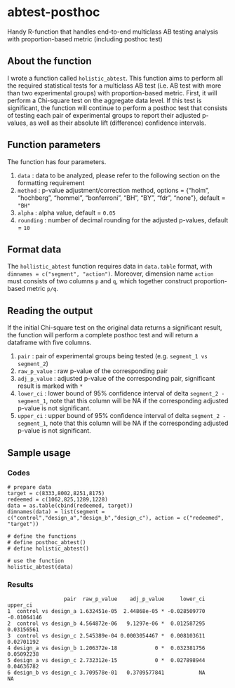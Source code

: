 # abtest-posthoc
Handy R-function that handles end-to-end multiclass AB testing analysis with proportion-based metric (including posthoc test)

## About the function
I wrote a function called ``holistic_abtest``. This function aims to perform all the required statistical tests for a multiclass AB test (i.e. AB test with more than two experimental groups) with proportion-based metric. First, it will perform a Chi-square test on the aggregate data level. If this test is significant, the function will continue to perform a posthoc test that consists of testing each pair of experimental groups to report their adjusted p-values, as well as their absolute lift (difference) confidence intervals.

## Function parameters
The function has four parameters.
1. ``data`` : data to be analyzed, please refer to the following section on the formatting requirement
2. ``method`` : p-value adjustment/correction method, options = {“holm”, “hochberg”, “hommel”, “bonferroni”, “BH”, “BY”, “fdr”, “none”}, default = ``"BH"``
3. ``alpha`` : alpha value, default = ``0.05``
4. ``rounding`` : number of decimal rounding for the adjusted p-values, default = ``10`` 

## Format data
The ``hollistic_abtest`` function requires data in ``data.table`` format, with ``dimnames = c("segment", "action")``. Moreover, dimension name ``action`` must consists of two columns ``p`` and ``q``, which together construct proportion-based metric ``p/q``. 

## Reading the output
If the initial Chi-square test on the original data returns a significant result, the function will perform a complete posthoc test and will return a dataframe with five columns.
1. ``pair`` : pair of experimental groups being tested (e.g. ``segment_1 vs segment_2``)
2. ``raw_p_value`` : raw p-value of the corresponding pair
3. ``adj_p_value`` : adjusted p-value of the corresponding pair, significant result is marked with ``*``
4. ``lower_ci`` : lower bound of 95% confidence interval of delta ``segment_2 - segment_1``, note that this column will be NA if the corresponding adjusted p-value is not significant.
5. ``upper_ci`` : upper bound of 95% confidence interval of delta ``segment_2 - segment_1``, note that this column will be NA if the corresponding adjusted p-value is not significant.

## Sample usage
### Codes
```
# prepare data
target = c(8333,8002,8251,8175)
redeemed = c(1062,825,1289,1228)
data = as.table(cbind(redeemed, target))
dimnames(data) = list(segment = c("control","design_a","design_b","design_c"), action = c("redeemed", "target"))

# define the functions
# define posthoc_abtest()
# define holistic_abtest()

# use the function
holistic_abtest(data)

```
### Results
```
                  pair  raw_p_value    adj_p_value     lower_ci    upper_ci
1  control vs design_a 1.632451e-05  2.44868e-05 * -0.028509770 -0.01064146
2  control vs design_b 4.564872e-06   9.1297e-06 *  0.012587295  0.03156561
3  control vs design_c 2.545389e-04 0.0003054467 *  0.008103611  0.02701192
4 design_a vs design_b 1.206372e-18            0 *  0.032381756  0.05092238
5 design_a vs design_c 2.732312e-15            0 *  0.027898944  0.04636782
6 design_b vs design_c 3.709578e-01   0.3709577841           NA          NA
```
